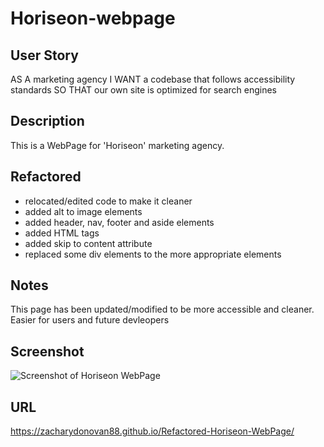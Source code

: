 # Horiseon-webpage


## User Story
AS A marketing agency
I WANT a codebase that follows accessibility standards
SO THAT our own site is optimized for search engines


## Description 
This is a WebPage for 'Horiseon' marketing agency. 


## Refactored 
- relocated/edited code to make it cleaner 
- added alt to image elements
- added header, nav, footer and aside elements
- added HTML tags
- added skip to content attribute 
- replaced some div elements to the more appropriate elements


## Notes
This page has been updated/modified to be more accessible and cleaner. Easier for users and future devleopers

## Screenshot
![Screenshot of Horiseon WebPage](https://user-images.githubusercontent.com/109838413/189043161-e9bfe06e-f96f-437a-b608-5e3497d08e8d.png)

## URL
https://zacharydonovan88.github.io/Refactored-Horiseon-WebPage/

